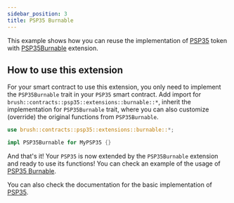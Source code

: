 ```yaml
---
sidebar_position: 3
title: PSP35 Burnable
---
```


This example shows how you can reuse the implementation of [PSP35](https://github.com/Supercolony-net/openbrush-contracts/tree/main/contracts/token/psp35) token with [PSP35Burnable](https://github.com/Supercolony-net/openbrush-contracts/tree/main/contracts/token/psp35/src/extensions/burnable.rs) extension.

## How to use this extension

For your smart contract to use this extension, you only need to implement the `PSP35Burnable` trait in your `PSP35` smart contract. Add import for `brush::contracts::psp35::extensions::burnable::*`, inherit the implementation for `PSP35Burnable` trait, where you can also customize (override) the original functions from `PSP35Burnable`.

```rust
use brush::contracts::psp35::extensions::burnable::*;

impl PSP35Burnable for MyPSP35 {}
```

And that's it! Your `PSP35` is now extended by the `PSP35Burnable` extension and ready to use its functions!
You can check an example of the usage of [PSP35 Burnable](https://github.com/Supercolony-net/openbrush-contracts/tree/main/examples/psp35_extensions/burnable).

You can also check the documentation for the basic implementation of [PSP35](/smart-contracts/PSP35).
